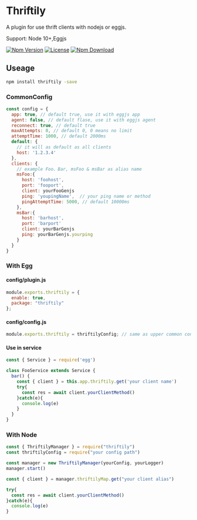 # Thriftily

A plugin for use thrift clients with nodejs or eggjs.

Support: Node 10+,Eggjs

[![Npm Version](https://img.shields.io/npm/v/thriftily.svg?style=flat-square)](https://www.npmjs.com/package/thriftily)
[![License](https://img.shields.io/github/license/loveonelong/thriftily.svg?style=flat-square)](https://img.shields.io/github/license/loveonelong/thriftily.svg)
[![Npm Download](https://img.shields.io/npm/dm/thriftily.svg?style=flat-square)](https://www.npmjs.com/package/thriftily)

## Useage

```bash
npm install thriftily -save
```

### CommonConfig

```javascript
const config = {
  app: true, // default true, use it with eggjs app
  agent: false, // default flase, use it with eggjs agent
  reconnect: true, // default true
  maxAttempts: 0, // default 0, 0 means no limit
  attemptTime: 1000, // default 2000ms
  default: {
    // it will as default as all clients
    host: '1.2.3.4'
  },
  clients: {
    // example Foo、Bar, msFoo & msBar as alias name
    msFoo:{
      host: 'foohost',
      port: 'fooport',
      client: yourFooGenjs
      ping: 'youpingName',  // your ping name or method
      pingAttemptTime: 5000, // default 10000ms
    },
    msBar:{
      host: 'barhost',
      port: 'barport'
      client: yourBarGenjs
      ping: yourBarGenjs.yourping
    }
  }
}
```

### With Egg

#### config/plugin.js

```javascript
module.exports.thriftily = {
  enable: true,
  package: "thriftily"
};
```

#### config/config.js

```javascript
module.exports.thriftily = thriftilyConfig; // same as upper common config
```

#### Use in service

```javascript
const { Service } = require('egg')

class FooService extends Service {
  bar() {
    const { client } = this.app.thriftily.get('your client name')
    try{
      const res = await client.yourClientMethod()
    }catch(e){
      console.log(e)
    }
  }
}
```

### With Node

```javascript
const { ThriftilyManager } = require("thriftily")
const thriftilyConfig = require("your config path")

const manager = new ThriftilyManager(yourConfig, yourLogger)
manager.start()

const { client } = manager.thriftilyMap.get("your client alias")

try{
  const res = await client.yourClientMethod()
}catch(e){
  console.log(e)
}
```
